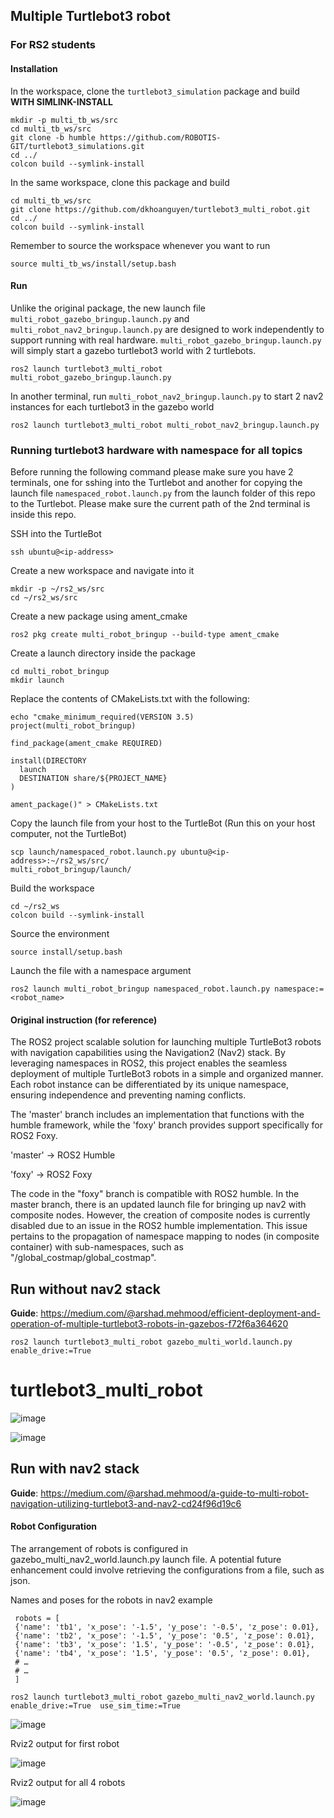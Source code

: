 ## Multiple Turtlebot3 robot
### For RS2 students
#### Installation
In the workspace, clone the `turtlebot3_simulation` package and build **WITH SIMLINK-INSTALL**
```
mkdir -p multi_tb_ws/src
cd multi_tb_ws/src
git clone -b humble https://github.com/ROBOTIS-GIT/turtlebot3_simulations.git
cd ../
colcon build --symlink-install
```

In the same workspace, clone this package and build
```
cd multi_tb_ws/src
git clone https://github.com/dkhoanguyen/turtlebot3_multi_robot.git
cd ../
colcon build --symlink-install
```
Remember to source the workspace whenever you want to run
```
source multi_tb_ws/install/setup.bash
```
#### Run
Unlike the original package, the new launch file `multi_robot_gazebo_bringup.launch.py` and `multi_robot_nav2_bringup.launch.py` are designed to work independently to support running with real hardware. `multi_robot_gazebo_bringup.launch.py` will simply start a gazebo turtlebot3 world with 2 turtlebots.
```
ros2 launch turtlebot3_multi_robot multi_robot_gazebo_bringup.launch.py 
```
In another terminal, run `multi_robot_nav2_bringup.launch.py` to start 2 nav2 instances for each turtlebot3 in the gazebo world
```
ros2 launch turtlebot3_multi_robot multi_robot_nav2_bringup.launch.py 
```

### Running turtlebot3 hardware with namespace for all topics
Before running the following command please make sure you have 2 terminals, one for sshing into the Turtlebot and another for copying the launch file `namespaced_robot.launch.py` from the launch folder of this repo to the Turtlebot. Please make sure the current path of the 2nd terminal is inside this repo.


SSH into the TurtleBot
```
ssh ubuntu@<ip-address>
```

Create a new workspace and navigate into it
```
mkdir -p ~/rs2_ws/src
cd ~/rs2_ws/src
```

Create a new package using ament_cmake
```
ros2 pkg create multi_robot_bringup --build-type ament_cmake
```

Create a launch directory inside the package
```
cd multi_robot_bringup
mkdir launch
```

Replace the contents of CMakeLists.txt with the following:
```
echo "cmake_minimum_required(VERSION 3.5)
project(multi_robot_bringup)

find_package(ament_cmake REQUIRED)

install(DIRECTORY
  launch
  DESTINATION share/${PROJECT_NAME}
)

ament_package()" > CMakeLists.txt
```

Copy the launch file from your host to the TurtleBot (Run this on your host computer, not the TurtleBot)
```
scp launch/namespaced_robot.launch.py ubuntu@<ip-address>:~/rs2_ws/src/
multi_robot_bringup/launch/
```

Build the workspace
```
cd ~/rs2_ws
colcon build --symlink-install
```
Source the environment
```
source install/setup.bash
```

Launch the file with a namespace argument
```
ros2 launch multi_robot_bringup namespaced_robot.launch.py namespace:=<robot_name>
```

#### Original instruction (for reference)
The ROS2 project  scalable solution for launching multiple TurtleBot3 robots with navigation capabilities using the Navigation2 (Nav2) stack. By leveraging namespaces in ROS2, this project enables the seamless deployment of multiple TurtleBot3 robots in a simple and organized manner. Each robot instance can be differentiated by its unique namespace, ensuring independence and preventing naming conflicts.


The 'master' branch includes an implementation that functions with the humble framework, while the 'foxy' branch provides support specifically for ROS2 Foxy.

'master' -> ROS2 Humble

'foxy' -> ROS2 Foxy

The code in the "foxy" branch is compatible with ROS2 humble. In the master branch, there is an updated launch file for bringing up nav2 with composite nodes. However, the creation of composite nodes is currently disabled due to an issue in the ROS2 humble implementation. This issue pertains to the propagation of namespace mapping to nodes (in composite container) with sub-namespaces, such as "/global_costmap/global_costmap".

## Run without nav2 stack
**Guide**: https://medium.com/@arshad.mehmood/efficient-deployment-and-operation-of-multiple-turtlebot3-robots-in-gazebos-f72f6a364620
```
ros2 launch turtlebot3_multi_robot gazebo_multi_world.launch.py enable_drive:=True
```
# turtlebot3_multi_robot

![image](https://github.com/arshadlab/turtlebot3_multi_robot/assets/85929438/fc958709-018d-48d2-b5b6-6674b53913c8)

![image](https://github.com/arshadlab/turtlebot3_multi_robot/assets/85929438/c955b964-27fe-46d4-8696-d3c0d106dbe0)

## Run with nav2 stack
**Guide**: https://medium.com/@arshad.mehmood/a-guide-to-multi-robot-navigation-utilizing-turtlebot3-and-nav2-cd24f96d19c6

#### Robot Configuration

The arrangement of robots is configured in gazebo_multi_nav2_world.launch.py launch file. A potential future enhancement could involve retrieving the configurations from a file, such as json.

Names and poses for the robots in nav2 example
```
 robots = [
 {'name': 'tb1', 'x_pose': '-1.5', 'y_pose': '-0.5', 'z_pose': 0.01},
 {'name': 'tb2', 'x_pose': '-1.5', 'y_pose': '0.5', 'z_pose': 0.01},
 {'name': 'tb3', 'x_pose': '1.5', 'y_pose': '-0.5', 'z_pose': 0.01},
 {'name': 'tb4', 'x_pose': '1.5', 'y_pose': '0.5', 'z_pose': 0.01},
 # …
 # …
 ]
```
```
ros2 launch turtlebot3_multi_robot gazebo_multi_nav2_world.launch.py enable_drive:=True  use_sim_time:=True
```
![image](https://github.com/arshadlab/turtlebot3_multi_robot/assets/85929438/621f8884-1cd4-4eab-8ab4-50c1fd42d13b)


Rviz2 output for first robot

![image](https://github.com/arshadlab/turtlebot3_multi_robot/assets/85929438/0c3eaae5-74f0-40e8-be80-91bcf2266a4a)

Rviz2 output for all 4 robots

![image](https://github.com/arshadlab/turtlebot3_multi_robot/assets/85929438/e3ae59a2-ddae-4c80-8232-2d06d053b3e8)
